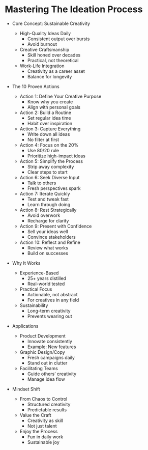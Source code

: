 # Mastering The Ideation Process

- Core Concept: Sustainable Creativity

  - High-Quality Ideas Daily
    - Consistent output over bursts
    - Avoid burnout
  - Creative Craftsmanship
    - Skill honed over decades
    - Practical, not theoretical
  - Work-Life Integration
    - Creativity as a career asset
    - Balance for longevity
- The 10 Proven Actions

  - Action 1: Define Your Creative Purpose
    - Know why you create
    - Align with personal goals
  - Action 2: Build a Routine
    - Set regular idea time
    - Habit over inspiration
  - Action 3: Capture Everything
    - Write down all ideas
    - No filter at first
  - Action 4: Focus on the 20%
    - Use 80/20 rule
    - Prioritize high-impact ideas
  - Action 5: Simplify the Process
    - Strip away complexity
    - Clear steps to start
  - Action 6: Seek Diverse Input
    - Talk to others
    - Fresh perspectives spark
  - Action 7: Iterate Quickly
    - Test and tweak fast
    - Learn through doing
  - Action 8: Rest Strategically
    - Avoid overwork
    - Recharge for clarity
  - Action 9: Present with Confidence
    - Sell your ideas well
    - Convince stakeholders
  - Action 10: Reflect and Refine
    - Review what works
    - Build on successes
- Why It Works

  - Experience-Based
    - 25+ years distilled
    - Real-world tested
  - Practical Focus
    - Actionable, not abstract
    - For creatives in any field
  - Sustainability
    - Long-term creativity
    - Prevents wearing out
- Applications

  - Product Development
    - Innovate consistently
    - Example: New features
  - Graphic Design/Copy
    - Fresh campaigns daily
    - Stand out in clutter
  - Facilitating Teams
    - Guide others’ creativity
    - Manage idea flow
- Mindset Shift

  - From Chaos to Control
    - Structured creativity
    - Predictable results
  - Value the Craft
    - Creativity as skill
    - Not just talent
  - Enjoy the Process
    - Fun in daily work
    - Sustainable joy
